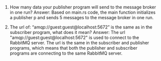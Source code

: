 1. How many data your publisher program will send to the message broker in one
   run?
Answer: Based on main.rs code, the main function initializes a publisher p and sends 5 messages to the message broker in one run.

2. The url of: “amqp://guest:guest@localhost:5672” is the same as in the subscriber
   program, what does it mean?
Answer: The url "amqp://guest:guest@localhost:5672" is used to connect to the RabbitMQ server. The url is the same in the subscriber and publisher programs, which means that both the publisher and subscriber programs are connecting to the same RabbitMQ server.